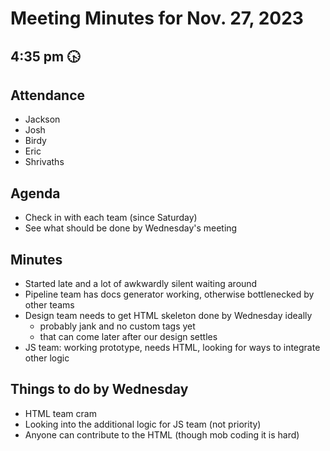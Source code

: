 # Meeting Minutes for Nov. 27, 2023
## 4:35 pm :clock430:

## Attendance
- Jackson
- Josh
- Birdy
- Eric
- Shrivaths

## Agenda
- Check in with each team (since Saturday)
- See what should be done by Wednesday's meeting

## Minutes
- Started late and a lot of awkwardly silent waiting around
- Pipeline team has docs generator working, otherwise bottlenecked by other teams
- Design team needs to get HTML skeleton done by Wednesday ideally
   - probably jank and no custom tags yet
   - that can come later after our design settles
- JS team: working prototype, needs HTML, looking for ways to integrate other logic

## Things to do by Wednesday
- HTML team cram
- Looking into the additional logic for JS team (not priority)
- Anyone can contribute to the HTML (though mob coding it is hard)


